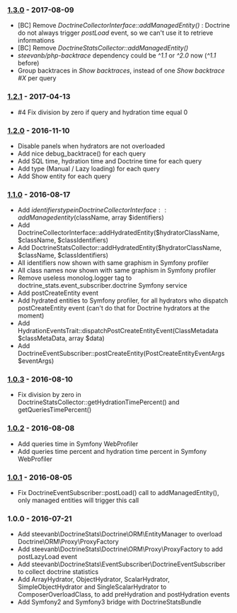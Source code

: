 ### [1.3.0](../../compare/1.2.1...1.3.0) - 2017-08-09

- [BC] Remove _DoctrineCollectorInterface::addManagedEntity()_ : Doctrine do not always trigger _postLoad_ event, so we can't use it to retrieve informations
- [BC] Remove _DoctrineStatsCollector::addManagedEntity()_
- _steevanb/php-backtrace_ dependency could be _^1.1_ or _^2.0_ now (_^1.1_ before)
- Group backtraces in _Show backtraces_, instead of one _Show backtrace #X_ per query

### [1.2.1](../../compare/1.2.0...1.2.1) - 2017-04-13

- #4 Fix division by zero if query and hydration time equal 0

### [1.2.0](../../compare/1.1.0...1.2.0) - 2016-11-10

- Disable panels when hydrators are not overloaded
- Add nice debug_backtrace() for each query
- Add SQL time, hydration time and Doctrine time for each query
- Add type (Manual / Lazy loading) for each query
- Add Show entity for each query

### [1.1.0](../../compare/1.0.3...1.1.0) - 2016-08-17

- Add $identifiers type in DoctrineCollectorInterface::addManagedentity($className, array $identifiers)
- Add DoctrineCollectorInterface::addHydratedEntity($hydratorClassName, $className, $classIdentifiers)
- Add DoctrineStatsCollector::addHydratedEntity($hydratorClassName, $className, $classIdentifiers)
- All identifiers now shown with same graphism in Symfony profiler
- All class names now shown with same graphism in Symfony profiler
- Remove useless monolog.logger tag to doctrine_stats.event_subscriber.doctrine Symfony service
- Add postCreateEntity event
- Add hydrated entities to Symfony profiler, for all hydrators who dispatch postCreateEntity event
(can't do that for Doctrine hydrators at the moment)
- Add HydrationEventsTrait::dispatchPostCreateEntityEvent(ClassMetadata $classMetaData, array $data)
- Add DoctrineEventSubscriber::postCreateEntity(PostCreateEntityEventArgs $eventArgs)

### [1.0.3](../../compare/1.0.2...1.0.3) - 2016-08-10

- Fix division by zero in DoctrineStatsCollector::getHydrationTimePercent() and getQueriesTimePercent()

### [1.0.2](../../compare/1.0.1...1.0.2) - 2016-08-08

- Add queries time in Symfony WebProfiler
- Add queries time percent and hydration time percent in Symfony WebProfiler

### [1.0.1](../../compare/1.0.0...1.0.1) - 2016-08-05

- Fix DoctrineEventSubscriber::postLoad() call to addManagedEntity(), only managed entities will trigger this call

### 1.0.0 - 2016-07-21

- Add steevanb\DoctrineStats\Doctrine\ORM\EntityManager to overload Doctrine\ORM\Proxy\ProxyFactory
- Add steevanb\DoctrineStats\Doctrine\ORM\Proxy\ProxyFactory to add postLazyLoad event
- Add steevanb\DoctrineStats\EventSubscriber\DoctrineEventSubscriber to collect doctrine statistics
- Add ArrayHydrator, ObjectHydrator, ScalarHydrator, SimpleObjectHydrator and SingleScalarHydrator
to ComposerOverloadClass, to add preHydration and postHydration events
- Add Symfony2 and Symfony3 bridge with DoctrineStatsBundle

